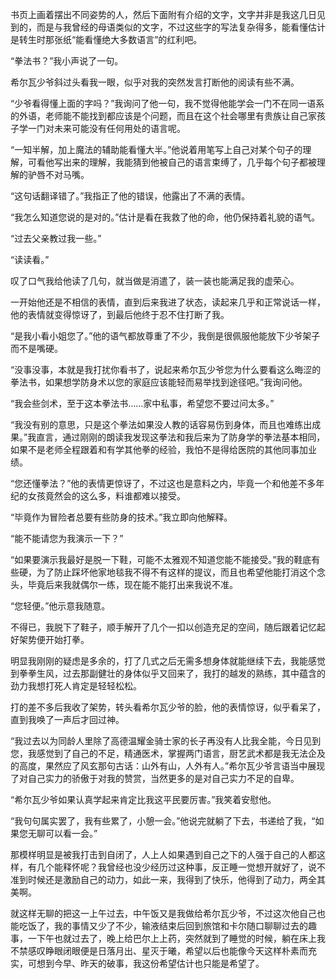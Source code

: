 书页上画着摆出不同姿势的人，然后下面附有介绍的文字，文字并非是我这几日见到的，而是与我曾经的母语类似的文字，不过这些字的写法复杂得多，能看懂估计是转生时那张纸“能看懂绝大多数语言”的红利吧。

“拳法书？”我小声说了一句。

希尔瓦少爷斜过头看我一眼，似乎对我的突然发言打断他的阅读有些不满。

“少爷看得懂上面的字吗？”我询问了他一句，我不觉得他能学会一门不在同一语系的外语，老师能不能找到都应该是个问题，而且在这个社会哪里有贵族让自己家孩子学一门对未来可能没有任何用处的语言呢。

“一知半解，加上魔法的辅助能看懂大半。”他说着用笔写上自己对某个句子的理解，可看他写出来的理解，我能猜到他被自己的语言束缚了，几乎每个句子都被理解的驴唇不对马嘴。

“这句话翻译错了。”我指正了他的错误，他露出了不满的表情。

“我怎么知道您说的是对的。”估计是看在我救了他的命，他仍保持着礼貌的语气。

“过去父亲教过我一些。”

“读读看。”

叹了口气我给他读了几句，就当做是消遣了，装一装也能满足我的虚荣心。

一开始他还是不相信的表情，直到后来我进了状态，读起来几乎和正常说话一样，他的表情就变得惊讶了，到最后他终于忍不住打断了我。

“是我小看小姐您了。”他的语气都放尊重了不少，我倒是很佩服他能放下少爷架子而不是嘴硬。

“没事没事，本就是我打扰你看书了，说起来希尔瓦少爷您为什么要看这么晦涩的拳法书，如果想学防身术以您的家庭应该能轻而易举找到途径吧。”我询问他。

“我会些剑术，至于这本拳法书……家中私事，希望您不要过问太多。”

“我没有别的意思，只是这个拳法如果没人教的话容易伤到身体，而且也难练出成果。”我直言，通过刚刚的朗读我发现这拳法和我后来为了防身学的拳法基本相同，如果不是老师全程跟着和有学其他拳的经验，我怕不是得给医院的其他同事加业绩。

“您还懂拳法？”他的表情更惊讶了，不过这也是意料之内，毕竟一个和他差不多年纪的女孩竟然会的这么多，料谁都难以接受。

“毕竟作为冒险者总要有些防身的技术。”我立即向他解释。

“能不能请您为我演示一下？”

“如果要演示我最好是脱一下鞋，可能不太雅观不知道您能不能接受。”我的鞋底有些硬，为了防止踩坏他家地毯我不得不有这样的提议，而且也希望他能打消这个念头，毕竟后来我就偶尔一练，现在能不能打出来我说不准。

“您轻便。”他示意我随意。

不得已，我脱下了鞋子，顺手解开了几个一扣以创造充足的空间，随后跟着记忆起好架势便开始打拳。

明显我刚刚的疑虑是多余的，打了几式之后无需多想身体就能继续下去，我能感觉到拳拳生风，过去那副健壮的身体似乎又回来了，我打的越发的熟练，其中蕴含的劲力我想打死人肯定是轻轻松松。

打的差不多后我收了架势，转头看希尔瓦少爷的脸，他的表情惊讶，似乎看呆了，直到我唤了一声后才回过神。

“我过去以为同龄人里除了高德温耀金骑士家的长子再没有人比我全能，今日见到您，我感觉到了自己的不足，精通医术，掌握两门语言，厨艺武术都是我无法企及的高度，果然应了风玄那句古话：山外有山，人外有人。”希尔瓦少爷言语当中展现了对自己实力的骄傲于对我的赞赏，当然更多的是对自己实力不足的自卑。

“希尔瓦少爷如果认真学起来肯定比我这平民要厉害。”我笑着安慰他。

“我句句属实罢了，我有些累了，小憩一会。”他说完就躺了下去，书递给了我，“如果您无聊可以看一会。”

那模样明显是被我打击到自闭了，人上人如果遇到自己之下的人强于自己的人都这样，有几个能释怀呢？我曾经也没少经历过这种事，反正睡一觉想开就好了，说不准到时候还是激励自己的动力，如此一来，我得到了快乐，他得到了动力，两全其美啊。

就这样无聊的把这一上午过去，中午饭又是我做给希尔瓦少爷，不过这次他自己也能吃饭了，我的事情又少了不少，输液结束后回到旅馆和卡尔随口聊聊过去的趣事，一下午也就过去了，晚上给巴尔上上药，突然就到了睡觉的时候，躺在床上我不禁感叹睁眼闭眼便是日落月出、星灭于曦，希望以后也能像今天这样朴素而充实，可想到今早、昨天的破事，我这份希望估计也只能是希望了。

